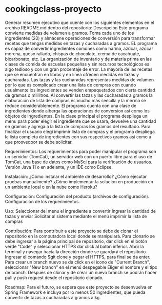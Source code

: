 # cookingclass-proyecto

Generar resumen ejecutivo que cuente con los siguientes elementos en el archivo README.md dentro del repositorio:
Descripción
Este programa convierte medidas de volumen a gramos. Toma cada uno de los ingredientes (20) y almacene operaciones de conversión
para transformar recetas que tengas medidas en tazas y cucharadas a gramos. EL programa es capaz de convertir ingredientes comúnes 
como harina, azúcar, azúcar morena, queso rallado, chispas de chocolate, crema de cacahuate, bicarbonato, etc. La organización
de inventario y de materia prima en las clases de comida de escuelas pequeñas y sin recursos tecnológicos es algo tedioso y con
un gran procentaje de error. La mayoría de las recetas que se encuentran en libros y en línea ofrecen medidas en tazas y cucharadas.
Las tazas y las cucharadas representas medidas de volumen por lo que es complicado crear una lista de compras con cuando usualmente
los ingredientes se venden empaquetados con cierta cantidad de gramos o mililitros. Al convertir las tazas y las cucharadas a gramos
la elaboración de lista de compras es mucho más sencilla y la merma se reduce considerablemente. 
El programa cuenta con una clase de ingredientes donde alberga las operaciones de conversion asi como los objetos de ingredientes.
En la clase principal el programa despliega un menu para poder elegir el ingrediente que se usara, devuelve una cantidad en gramos y 
agrega a la lista de compras los gramos del resultado. Para finalizar el usuario elegi imprimir lista de compras y el 
programa despliega la lista completa de ingredientes con sus respectivos gramos asi como a que proovedoor se debe solicitar.

Requerimientos:
Los requerimientos para poder manipular el programa son un servidor (TomCat), un servidor web con un puerto libre para
el uso de TomCat, una base de datos como MySql para la verificación de usuarios. Versión Java 11 o en adelante, y un
IDE como Eclipse. 

Instalación:
¿Cómo instalar el ambiente de desarrollo?
¿Cómo ejecutar pruebas manualmente?
¿Cómo implementar la solución en producción en un ambiente local o en la nube como Heroku?

Configuración:
Configuración del producto (archivos de configuración).
Configuración de los requerimientos.

Uso:
Seleccionar del menu el ingrediente a convertir
Ingrear la cantidad de tazas y enviar
Solicitar al sistema mediante el menú imprimir la lista de compras

Contribución:
Para contribuir a este proyecto se debe de clonar el repositorio en la computadora local donde se manipulará.
Para clonarlo se debe ingresar a la página principal de repositorio, dar click en el botón verde "Code" y seleccionar HTTPS
dar click al botón inferior. Abrir la terminal y navegar hacia la dirección donde se guardará el repositorio. Ingresar el
comando $git clone y pegar el HTTPS, para final se da enter.
Para crear un branch nuevo se da click en el icono de "Current Branch", seleccionar "New branch" en el menú despegable
Eliger el nombre y el tipo de branch.
Despues de clonar y de crear un nuevo branch se podrán hacer pull y push request desde el repositorio clonado.

Roadmap:
Para el futuro, se espera que este proyecto se desenvuelva en Spring Framework e incluya por lo menos 50 ingredientes,
que pueda convertir de tazas a cucharadas a gramos a kg. 
